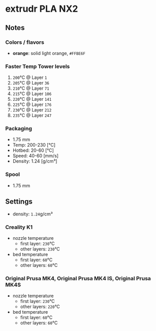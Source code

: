 # extrudr PLA NX2

## Notes

### Colors / flavors

- **orange**: solid light orange, `#FFBE6F`

### Faster Temp Tower levels

1. `200`°C @ Layer `1`
2. `205`°C @ Layer `36`
3. `210`°C @ Layer `71`
4. `215`°C @ Layer `106`
5. `220`°C @ Layer `141`
6. `225`°C @ Layer `176`
7. `230`°C @ Layer `212`
8. `235`°C @ Layer `247`

### Packaging

- 1.75 mm
- Temp: 200-230 [°C]
- Hotbed: 20-60 [°C]
- Speed: 40-60 [mm/s]
- Density: 1.24 [g/cm³]

### Spool

- 1.75 mm

## Settings

- density: `1.24`g/cm³

### Creality K1

- nozzle temperature
    - first layer: `230`°C
    - other layers: `230`°C
- bed temperature
    - first layer: `60`°C
    - other layers: `60`°C

### Original Prusa MK4, Original Prusa MK4 IS, Original Prusa MK4S

- nozzle temperature
    - first layer: `230`°C
    - other layers: `220`°C
- bed temperature
    - first layer: `60`°C
    - other layers: `60`°C
